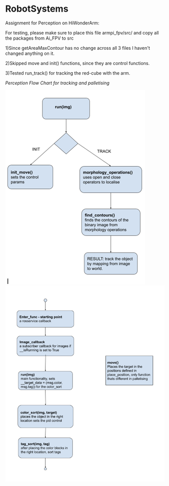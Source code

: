 # RobotSystems
Assignment for Perception on HiWonderArm: 

For testing, please make sure to place this file armpi_fpv/src/ and copy all the packages from Ai_FPV to src 

1)Since getAreaMaxContour has no change across all 3 files I haven't  changed  anything on it.

2)Skipped move and init() functions, since they are control functions.

3)Tested run_track() for tracking the red-cube with the arm.

*Perception Flow Chart for tracking and palletising*

![Flow Chart for Tracking](img/1.png)
![Flow Chart for Sorting and Palletizing](img/2.png)



